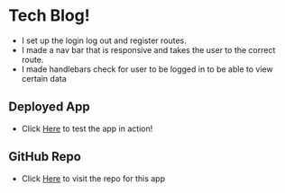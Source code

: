 # Tech Blog!
* I set up the login log out and register routes.
* I made a nav bar that is responsive and takes the user to the correct route.
* I made handlebars check for user to be logged in to be able to view certain data


## Deployed App
* Click [Here]() to test the app in action!

## GitHub Repo
* Click [Here](https://github.com/KappaMustafa/tech_blog) to visit the repo for this app